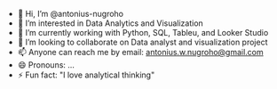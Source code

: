 - 👋 Hi, I’m @antonius-nugroho
- 👀 I’m interested in Data Analytics and Visualization
- 🌱 I’m currently working with Python, SQL, Tableu, and Looker Studio
- 💞️ I’m looking to collaborate on Data analyst and visualization project
- 📫 Anyone can reach me by email: antonius.w.nugroho@gmail.com
- 😄 Pronouns: ...
- ⚡ Fun fact: "I love analytical thinking"

<!---
antonius-nugroho/antonius-nugroho is a ✨ special ✨ repository because its `README.md` (this file) appears on your GitHub profile.
You can click the Preview link to take a look at your changes.
--->
